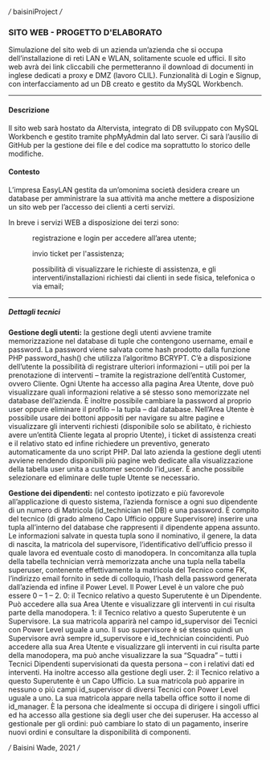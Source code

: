 */* baisiniProject */*

### SITO WEB - PROGETTO D'ELABORATO

   Simulazione del sito web di un azienda un’azienda che si occupa dell’installazione di reti LAN e WLAN, solitamente scuole ed uffici. Il sito web avrà dei link cliccabili che permetteranno il download di documenti in inglese dedicati a proxy e DMZ (lavoro CLIL).
   Funzionalità di Login e Signup, con interfacciamento ad un DB creato e gestito da MySQL Workbench.

---

#### Descrizione

Il sito web sarà hostato da Altervista, integrato di DB sviluppato con MySQL Workbench e gestito tramite phpMyAdmin dal lato server. Ci sarà l’ausilio di GitHub per la gestione dei file e del codice ma soprattutto lo storico delle modifiche.

#### Contesto

L’impresa EasyLAN gestita da un’omonima società desidera creare un database per amministrare la sua attività ma anche mettere a disposizione un sito web per l’accesso dei clienti a certi servizi. 

In breve i servizi WEB a disposizione dei terzi sono:
<ul>
   <ol>registrazione e login per accedere all’area utente;</ol>
   <ol>invio ticket per l'assistenza;</ol>
   <ol>possibilità di visualizzare le richieste di assistenza, e gli interventi/installazioni richiesti dai clienti in sede fisica, telefonica o via email;</ol>
</ul>

---

##### Dettagli tecnici

**Gestione degli utenti:** la gestione degli utenti avviene tramite memorizzazione nel database di tuple che contengono username, email e password. La password viene salvata come hash prodotto dalla funzione PHP password_hash() che utilizza l’algoritmo BCRYPT. C’è a disposizione dell’utente la possibilità di registrare ulteriori informazioni – utili poi per la prenotazione di interventi – tramite la registrazione dell’entità Customer, ovvero Cliente. 
Ogni Utente ha accesso alla pagina Area Utente, dove può visualizzare quali informazioni relative a sé stesso sono memorizzate nel database dell’azienda. È inoltre possibile cambiare la password al proprio user oppure eliminare il profilo – la tupla – dal database.
Nell’Area Utente è possibile usare dei bottoni appositi per navigare su altre pagine e visualizzare gli interventi richiesti (disponibile solo se abilitato, è richiesto avere un’entità Cliente legata al proprio Utente), i ticket di assistenza creati e il relativo stato ed infine richiedere un preventivo, generato automaticamente da uno script PHP.
Dal lato azienda la gestione degli utenti avviene rendendo disponibili più pagine web dedicate alla visualizzazione della tabella user unita a customer secondo l’id_user. È anche possibile selezionare ed eliminare delle tuple Utente se necessario.

**Gestione dei dipendenti:** nel contesto ipotizzato e più favorevole all’applicazione di questo sistema, l’azienda fornisce a ogni suo dipendente di un numero di Matricola (id_technician nel DB) e una password. È compito del tecnico (di grado almeno Capo Ufficio oppure Supervisore) inserire una tupla all’interno del database che rappresenti il dipendente appena assunto. Le informazioni salvate in questa tupla sono il nominativo, il genere, la data di nascita, la matricola del supervisore, l’identificativo dell’ufficio presso il quale lavora ed eventuale costo di manodopera.
In concomitanza alla tupla della tabella technician verrà memorizzata anche una tupla nella tabella superuser, contenente effettivamente la matricola del Tecnico come FK, l’indirizzo email fornito in sede di colloquio, l’hash della password generata dall’azienda ed infine il Power Level.
Il Power Level è un valore che può essere 0 – 1 – 2. 
0: il Tecnico relativo a questo Superutente è un Dipendente. Può accedere alla sua Area Utente e visualizzare gli interventi in cui risulta parte della manodopera.
1: il Tecnico relativo a questo Superutente è un Supervisore. La sua matricola apparirà nel campo id_supervisor dei Tecnici con Power Level uguale a uno. Il suo supervisore è sé stesso quindi un Supervisore avrà sempre id_supervisore e id_technician coincidenti. 
Può accedere alla sua Area Utente e visualizzare gli interventi in cui risulta parte della manodopera, ma può anche visualizzare la sua “Squadra” – tutti i Tecnici Dipendenti supervisionati da questa persona – con i relativi dati ed interventi. Ha inoltre accesso alla gestione degli user.
2: il Tecnico relativo a questo Superutente è un Capo Ufficio. La sua matricola può apparire in nessuno o più campi id_supervisor di diversi Tecnici con Power Level uguale a uno. La sua matricola appare nella tabella office sotto il nome di id_manager. È la persona che idealmente si occupa di dirigere i singoli uffici ed ha accesso alla gestione sia degli user che dei superuser. Ha accesso al gestionale per gli ordini: può cambiare lo stato di un pagamento, inserire nuovi ordini e consultare la disponibilità di componenti.

*/* Baisini Wade, 2021 */*
